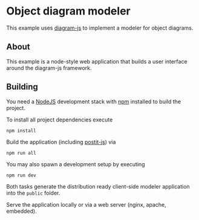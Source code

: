 # Object diagram modeler

This example uses [diagram-js](https://github.com/bpmn-io/diagram-js) to implement a modeler for object diagrams.

## About

This example is a node-style web application that builds a user interface around the diagram-js framework.


## Building

You need a [NodeJS](http://nodejs.org) development stack with [npm](https://npmjs.org) installed to build the project.

To install all project dependencies execute

```
npm install
```

Build the application (including [postit-js](https://github.com/pinussilvestrus/postit-js)) via

```
npm run all
```

You may also spawn a development setup by executing

```
npm run dev
```

Both tasks generate the distribution ready client-side modeler application into the `public` folder.

Serve the application locally or via a web server (nginx, apache, embedded).